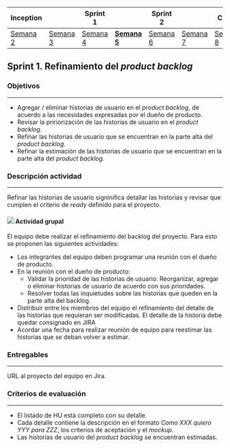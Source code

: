 | Inception |   | Sprint 1 |   | Sprint 2 |   | Cierre |
|-----------|---|----------|---|----------|---|--------|
| [Semana 2](/mt2_procesos_guias_proyecto/semanas/inception/semana2/semana2)        | [Semana 3](/mt2_procesos_guias_proyecto/semanas/inception/semana3/semana3) | [Semana 4](/mt2_procesos_guias_proyecto/semanas/sprint1/semana4/semana4) | **[Semana 5](/mt2_procesos_guias_proyecto/semanas/sprint1/semana5/semana5)** | [Semana 6](/mt2_procesos_guias_proyecto/semanas/sprint2/semana6/semana6) | [Semana 7](/mt2_procesos_guias_proyecto/semanas/sprint2/semana7/semana7) | [Semana 8]()      |

## Sprint 1. Refinamiento del *product backlog*

### Objetivos
---

* Agregar / eliminar historias de usuario en el *product backlog*, de acuerdo a las necesidades expresadas por el dueño de producto.
* Revisar la pririorización de las historias de usuario en el *product backlog*.
* Refinar las historias de usuario que se encuentran en la parte alta del *product backlog*.
* Refinar la estimación de las historias de usuario que se encuentran en la parte alta del *product backlog*.


### Descripción actividad
---

Refinar las historias de usuario signinifica detallar las historias y revisar que cumplen el criterio de *ready* definido para el proyecto.

#### ![](./../../assets/images/grupo.png) Actividad grupal

El equipo debe realizar el refinamiento del backlog del proyecto. Para esto se proponen las siguientes actividades:
  * Los integrantes del equipo deben programar una reunión con el dueño de producto.
  * En la reunión con el dueño de producto:
    * Validar la prioridad de las historias de usuario: Reorganizar, agregar o eliminar historias de usuario de acuerdo con sus prioridades.
    * Resolver todas las inquietudes sobre las historias que queden en la parte alta del backlog.
  * Distribuir entre los miembros del equipo el refinamiento del detalle de las historias que requieran ser modificadas. El detalle de la historia debe quedar consignado en JIRA
  * Acordar una fecha para realizar reunión de equipo para reestimar las historias que se deban volver a estimar.

### Entregables
---

URL al proyecto del equipo en Jira.


### Criterios de evaluación

---
* El listado de HU está completo con su detalle.
* Cada detalle contiene la descripción en el formato *Como XXX quiero YYY para ZZZ*, los criterios de aceptación y el *mockup*.
* Las historias de usuario del *product backlog* se encuentran estimadas.


